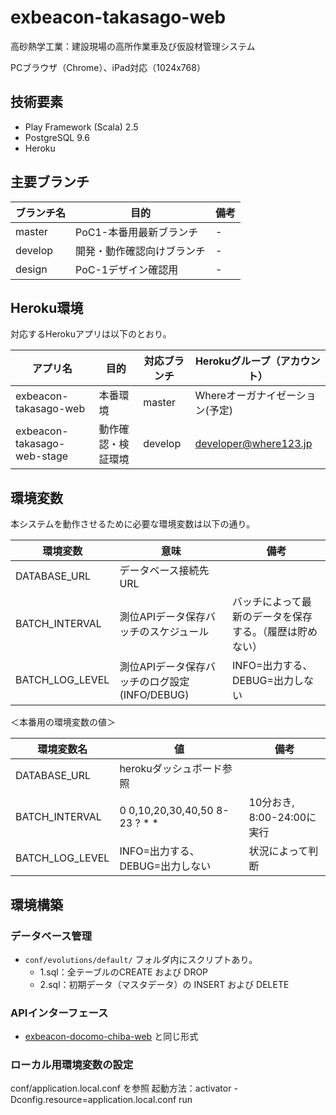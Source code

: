 # exbeacon-takasago-web
高砂熱学工業：建設現場の高所作業車及び仮設材管理システム

PCブラウザ（Chrome）、iPad対応（1024x768）

技術要素
--------

* Play Framework (Scala) 2.5
* PostgreSQL 9.6
* Heroku

主要ブランチ
------------

| ブランチ名 | 目的 | 備考 |
|------------|------|------|
| master | PoC1-本番用最新ブランチ | - |
| develop | 開発・動作確認向けブランチ | - |
| design | PoC-1デザイン確認用 | - |

Heroku環境
----------

対応するHerokuアプリは以下のとおり。

| アプリ名 | 目的 | 対応ブランチ | Herokuグループ（アカウント） |
|----------|------|--------------|------|
| exbeacon-takasago-web | 本番環境 | master | Whereオーガナイゼーション(予定) |
| exbeacon-takasago-web-stage | 動作確認・検証環境 | develop | developer@where123.jp |

環境変数
--------

本システムを動作させるために必要な環境変数は以下の通り。

| 環境変数 | 意味 | 備考 |
|----------|------|------|
| DATABASE_URL | データベース接続先URL |  |
| BATCH_INTERVAL | 測位APIデータ保存バッチのスケジュール | バッチによって最新のデータを保存する。（履歴は貯めない） |
| BATCH_LOG_LEVEL | 測位APIデータ保存バッチのログ設定(INFO/DEBUG) | INFO=出力する、DEBUG=出力しない |


＜本番用の環境変数の値＞

| 環境変数名 | 値 | 備考 |
|----------|------|------|
| DATABASE_URL | herokuダッシュボード参照 |  |
| BATCH_INTERVAL | 0 0,10,20,30,40,50 8-23 ? * * | 10分おき, 8:00-24:00に実行|
| BATCH_LOG_LEVEL | INFO=出力する、DEBUG=出力しない | 状況によって判断 |


環境構築
--------

### データベース管理
* `conf/evolutions/default/` フォルダ内にスクリプトあり。
    * 1.sql：全テーブルのCREATE および DROP
    * 2.sql：初期データ（マスタデータ）の INSERT および DELETE

### APIインターフェース
* [exbeacon-docomo-chiba-web](https://github.com/whereinc/exbeacon-docomo-chiba-web) と同じ形式

### ローカル用環境変数の設定
conf/application.local.conf を参照
起動方法：activator -Dconfig.resource=application.local.conf run

